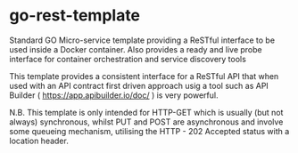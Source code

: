 # go-rest-template
Standard GO Micro-service template providing a ReSTful interface to be used inside a Docker container.  Also provides a ready and live probe interface for container orchestration and service discovery tools

This template provides a consistent interface for a ReSTful API that when used with an API contract first driven approach usig a tool such as API Builder ( https://app.apibuilder.io/doc/ ) is very powerful.

N.B. This template is only intended for HTTP-GET which is usually (but not always) synchronous, whilst PUT and POST are asynchronous and involve some queueing mechanism, utilising the HTTP - 202 Accepted status with a location header.
